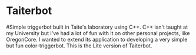# Taiterbot
#Simple triggerbot built in Taite's laboratory using C++.  C++ isn't taught at my University but I've had a lot of fun with it on other personal projects, like OregonCore. I wanted to extend its application to developing a very simple but fun color-triggerbot.  This is the Lite version of Taiterbot.

